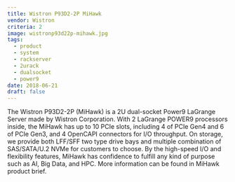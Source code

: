 ```yaml
---
title: Wistron P93D2-2P MiHawk
vendor: Wistron
criteria: 2
image: wistronp93d22p-mihawk.jpg
tags:
  - product
  - system
  - rackserver
  - 2urack
  - dualsocket
  - power9
date: 2018-06-21
draft: false
---
```


The Wistron P93D2-2P (MiHawk) is a 2U dual-socket Power9 LaGrange Server made by Wistron Corporation.
With 2 LaGrange POWER9 processors inside, the MiHawk has up to 10 PCIe slots, including 4 of PCIe Gen4 and 6 of PCIe Gen3,
and 4 OpenCAPI connectors for I/O throughput.
On storage, we provide both LFF/SFF two type drive bays and multiple combination of SAS/SATA/U.2 NVMe for customers to choose.
By the high-speed I/O and flexibility features, MiHawk has confidence to fulfill any kind of purpose such as AI, Big Data, and HPC.
More information can be found in MiHawk product brief.
